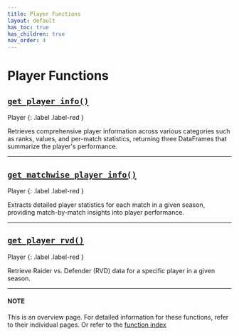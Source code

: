 ```yaml
---
title: Player Functions
layout: default
has_toc: true
has_children: true
nav_order: 4
---
```


# Player Functions



## [`get_player_info()`](/kabaddiPy/player-functions/get_player_info.html)
Player
{: .label .label-red }

Retrieves comprehensive player information across various categories such as ranks, values, and per-match statistics, returning three DataFrames that summarize the player's performance.

---

## [`get_matchwise_player_info()`](/kabaddiPy/player-functions/get_matchwise_player_info.html)
Player
{: .label .label-red }

Extracts detailed player statistics for each match in a given season, providing match-by-match insights into player performance.

---

## [`get_player_rvd()`](/kabaddiPy/player-functions/get_player_rvd.html)
Player
{: .label .label-red }

Retrieve Raider vs. Defender (RVD) data for a specific player in a given season.

---


#### NOTE

This is an overview page. For detailed information for these functions, refer to their individual pages. Or refer to the [function index](/kabaddiPy/function-index/)